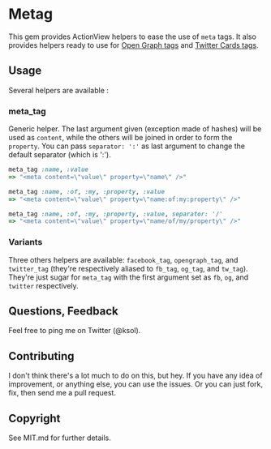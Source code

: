 # Metag

This gem provides ActionView helpers to ease the use of `meta` tags.
It also provides helpers ready to use for
[Open Graph tags](https://developers.facebook.com/docs/opengraph/objects/)
and [Twitter Cards tags](https://dev.twitter.com/docs/cards).

## Usage

Several helpers are available :

### meta_tag

Generic helper. The last argument given (exception made of hashes)
will be used as `content`, while the others will be joined in order
to form the `property`. You can pass `separator: ':'` as last argument
to change the default separator (which is ':').

```ruby
meta_tag :name, :value
=> "<meta content=\"value\" property=\"name\" />"

meta_tag :name, :of, :my, :property, :value
=> "<meta content=\"value\" property=\"name:of:my:property\" />"

meta_tag :name, :of, :my, :property, :value, separator: '/'
=> "<meta content=\"value\" property=\"name/of/my/property\" />"
````

### Variants

Three others helpers are available: `facebook_tag`, `opengraph_tag`,
and `twitter_tag` (they're respectively aliased to `fb_tag`, `og_tag`,
and `tw_tag`). They're just sugar for `meta_tag` with the first argument
set as `fb`, `og`, and `twitter` respectively.

## Questions, Feedback
Feel free to ping me on Twitter (@ksol).

## Contributing
I don't think there's a lot much to do on this, but hey. If you have any idea
of improvement, or anything else, you can use the issues. Or you can just
fork, fix, then send me a pull request.

## Copyright
See MIT.md for further details.
